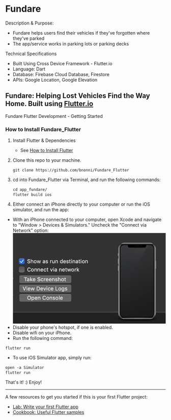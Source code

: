 # Fundare 

Description & Purpose: 
  * Fundare helps users find their vehicles if they've forgotten where they've parked
  * The app/service works in parking lots or parking decks

Technical Specifications
  * Built Using Cross Device Framework - Flutter.io
  * Language: Dart
  * Database: Firebase Cloud Database, Firestore
  * APIs: Google Location, Google Elevation

## Fundare: Helping Lost Vehicles Find the Way Home. Built using [Flutter.io](https://flutter.io)

Fundare Flutter Development - Getting Started 

### How to Install Fundare_Flutter
1. Install Flutter & Dependencies 
   - See [How to Install Flutter](./README/FLUTTER.md)

2. Clone this repo to your machine.
   ```
   git clone https://github.com/bnonni/Fundare_Flutter
   ```

3. cd into Fundare_Flutter via Terminal, and run the following commands:
   ```
   cd app_fundare/
   flutter build ios
   ```

3. Either connect an iPhone directly to your computer or run the iOS simulator, and run the app:
  - With an iPhone connected to your computer, open Xcode and navigate to "Window > Devices & Simulators." Uncheck the "Connect via Network" option:
  ![Connect via Network](./README/Xcode_disable.png)
  - Disable your phone's hotspot, if one is enabled. 
  - Disable wifi on your iPhone.
  - Run the following command:
  ```
  flutter run
  ```
  - To use iOS Simulator app, simply run:
  ```
  open -a Simulator
  flutter run
  ```

That's it! :) Enjoy!

----------------------

A few resources to get you started if this is your first Flutter project:

- [Lab: Write your first Flutter app](https://flutter.dev/docs/get-started/codelab)
- [Cookbook: Useful Flutter samples](https://flutter.dev/docs/cookbook)